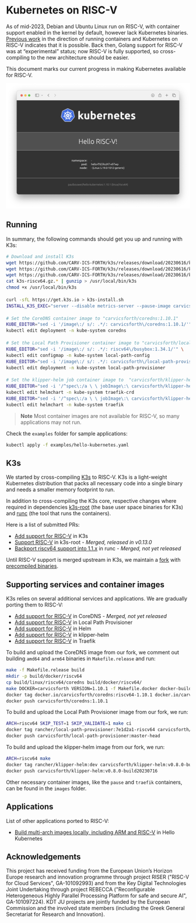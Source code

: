 # Kubernetes on RISC-V

As of mid-2023, Debian and Ubuntu Linux run on RISC-V, with container support enabled in the kernel by default, however lack Kubernetes binaries. [Previous work](https://github.com/carlosedp/riscv-bringup) in the direction of running containers and Kubernetes on RISC-V indicates that it is possible. Back then, Golang support for RISC-V was at “experimental” status; now RISC-V is fully supported, so cross-compiling to the new architecture should be easier.

This document marks our current progress in making Kubernetes available for RISC-V.

![Hello RISC-V!](hello-riscv.png)

## Running

In summary, the following commands should get you up and running with K3s:
```bash
# Download and install K3s
wget https://github.com/CARV-ICS-FORTH/k3s/releases/download/20230616/k3s-riscv64.gz.aa
wget https://github.com/CARV-ICS-FORTH/k3s/releases/download/20230616/k3s-riscv64.gz.ab
wget https://github.com/CARV-ICS-FORTH/k3s/releases/download/20230616/k3s-riscv64.gz.ac
cat k3s-riscv64.gz.* | gunzip > /usr/local/bin/k3s
chmod +x /usr/local/bin/k3s

curl -sfL https://get.k3s.io > k3s-install.sh
INSTALL_K3S_EXEC="server --disable metrics-server --pause-image carvicsforth/pause:v3.9-v1.27.2" INSTALL_K3S_SKIP_DOWNLOAD="true" bash -x k3s-install.sh

# Set the CoreDNS container image to "carvicsforth/coredns:1.10.1"
KUBE_EDITOR="sed -i '/image\:/ s/: .*/: carvicsforth\/coredns:1.10.1/'" \
kubectl edit deployment -n kube-system coredns

# Set the Local Path Provisioner container image to "carvicsforth/local-path-provisioner:master-head" and the helper pod container image to "riscv64/busybox:1.34.1"
KUBE_EDITOR="sed -i '/image\:/ s/: .*/: riscv64\/busybox:1.34.1/'" \
kubectl edit configmap -n kube-system local-path-config
KUBE_EDITOR="sed -i '/image\:/ s/: .*/: carvicsforth\/local-path-provisioner:master-head/'" \
kubectl edit deployment -n kube-system local-path-provisioner

# Set the klipper-helm job container image to  "carvicsforth/klipper-helm:v0.8.0-build20230716"
KUBE_EDITOR="sed -i '/^spec\:/a \ \ jobImage\:\ carvicsforth/klipper-helm:v0.8.0-build20230716'" \
kubectl edit helmchart -n kube-system traefik-crd
KUBE_EDITOR="sed -i '/^spec\:/a \ \ jobImage\:\ carvicsforth/klipper-helm:v0.8.0-build20230716'" \
kubectl edit helmchart -n kube-system traefik
```

> **Note**
> Most container images are not available for RISC-V, so many applications may not run.

Check the `examples` folder for sample applications:
```bash
kubectl apply -f examples/hello-kubernetes.yaml
```

## K3s

We started by cross-compiling [K3s](https://k3s.io/) to RISC-V. K3s is a light-weight Kubernetes distribution that packs all necessary code into a single binary and needs a smaller memory footprint to run.

In addition to cross-compiling the K3s core, respective changes where required in dependencies [k3s-root](https://github.com/k3s-io/k3s-root) (the base user space binaries for K3s) and [runc](https://github.com/opencontainers/runc) (the tool that runs the containers).

Here is a list of submitted PRs:
- [Add support for RISC-V](https://github.com/k3s-io/k3s/pull/7778) in K3s
- [Support RISC-V](https://github.com/k3s-io/k3s-root/pull/60) in k3s-root - *Merged, released in v0.13.0*
- [Backport riscv64 support into 1.1.x](https://github.com/opencontainers/runc/pull/3905) in runc - *Merged, not yet released*

Until RISC-V support is merged upstream in K3s, we maintain a [fork](https://github.com/CARV-ICS-FORTH/k3s) with [precompiled binaries](https://github.com/CARV-ICS-FORTH/k3s/releases).

## Supporting services and container images

K3s relies on several additional services and applications. We are gradually porting them to RISC-V:
- [Add support for RISC-V](https://github.com/coredns/coredns/pull/6195) in CoreDNS - *Merged, not yet released*
- [Add support for RISC-V](https://github.com/rancher/local-path-provisioner/pull/346) in Local Path Provisioner
- [Add support for RISC-V](https://github.com/helm/helm/pull/12204) in Helm
- [Add support for RISC-V](https://github.com/k3s-io/klipper-helm/pull/64) in klipper-helm
- [Add support for RISC-V](https://github.com/traefik/traefik/pull/10026) in Traefik

To build and upload the CoreDNS image from our fork, we comment out building `amd64` and `arm64` binaries in `Makefile.release` and run:
```bash
make -f Makefile.release build
mkdir -p build/docker/riscv64
cp build/linux/riscv64/coredns build/docker/riscv64/
make DOCKER=carvicsforth VERSION=1.10.1 -f Makefile.docker docker-build
docker tag docker.io/carvicsforth/coredns:riscv64-1.10.1 docker.io/carvicsforth/coredns:1.10.1
docker push carvicsforth/coredns:1.10.1
```

To build and upload the Local Path Provisioner image from our fork, we run:
```bash
ARCH=riscv64 SKIP_TEST=1 SKIP_VALIDATE=1 make ci
docker tag rancher/local-path-provisioner:7e1d2a1-riscv64 carvicsforth/local-path-provisioner:master-head
docker push carvicsforth/local-path-provisioner:master-head
```

To build and upload the klipper-helm image from our fork, we run:
```bash
ARCH=riscv64 make
docker tag rancher/klipper-helm:dev carvicsforth/klipper-helm:v0.8.0-build20230716
docker push carvicsforth/klipper-helm:v0.8.0-build20230716
```

Other necessary container images, like the `pause` and `traefik` containers, can be found in the `images` folder.

## Applications

List of other applications ported to RISC-V:
- [Build multi-arch images locally, including ARM and RISC-V](https://github.com/paulbouwer/hello-kubernetes/pull/46) in Hello Kubernetes

## Acknowledgements

This project has received funding from the European Union’s Horizon Europe research and innovation programme through project RISER ("RISC-V for Cloud Services", GA-101092993) and from the Key Digital Technologies Joint Undertaking through project REBECCA ("Reconfigurable Heterogeneous Highly Parallel Processing Platform for safe and secure AI", GA-101097224). KDT JU projects are jointly funded by the European Commission and the involved state members (including the Greek General Secretariat for Research and Innovation).
